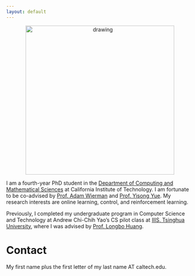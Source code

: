 ```yaml
---
layout: default
---
```


<p align="center">
  <img src="yiheng.JPG" alt="drawing" width="400"/>
</p>


I am a fourth-year PhD student in the [Department of Computing and Mathematical Sciences](https://cms.caltech.edu/) at California Institute of Technology. I am fortunate to be co-advised by [Prof. Adam Wierman](https://adamwierman.com/) and [Prof. Yisong Yue](http://www.yisongyue.com/). My research interests are online learning, control, and reinforcement learning.

Previously, I completed my undergraduate program in Computer Science and Technology at Andrew Chi-Chih Yao’s CS pilot class at [IIIS, Tsinghua University](https://iiis.tsinghua.edu.cn/en/), where I was advised by [Prof. Longbo Huang](https://scholar.google.com/citations?user=g9d_K0sAAAAJ&hl=en).

# Contact

My first name plus the first letter of my last name AT caltech.edu.
